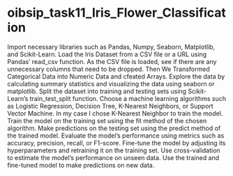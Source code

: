 # oibsip_task11_Iris_Flower_Classification

Import necessary libraries such as Pandas, Numpy, Seaborn, Matplotlib, and Scikit-Learn.
Load the Iris Dataset from a CSV file or a URL using Pandas’ read_csv function.
As the CSV file is loaded, see if there are any unnecessary columns that need to be dropped.
Then We Transformed Categorical Data into Numeric Data and cfeated Arrays.
Explore the data by calculating summary statistics and visualizing the data using seaborn or matplotlib.
Split the dataset into training and testing sets using Scikit-Learn’s train_test_split function.
Choose a machine learning algorithms such as Logistic Regression, Decision Tree, K-Nearest Neighbors, or Support Vector Machine. In my case I chose K-Nearest Neighbor to train the model.
Train the model on the training set using the fit method of the chosen algorithm.
Make predictions on the testing set using the predict method of the trained model.
Evaluate the model’s performance using metrics such as accuracy, precision, recall, or F1-score.
Fine-tune the model by adjusting its hyperparameters and retraining it on the training set.
Use cross-validation to estimate the model’s performance on unseen data.
Use the trained and fine-tuned model to make predictions on new data.
